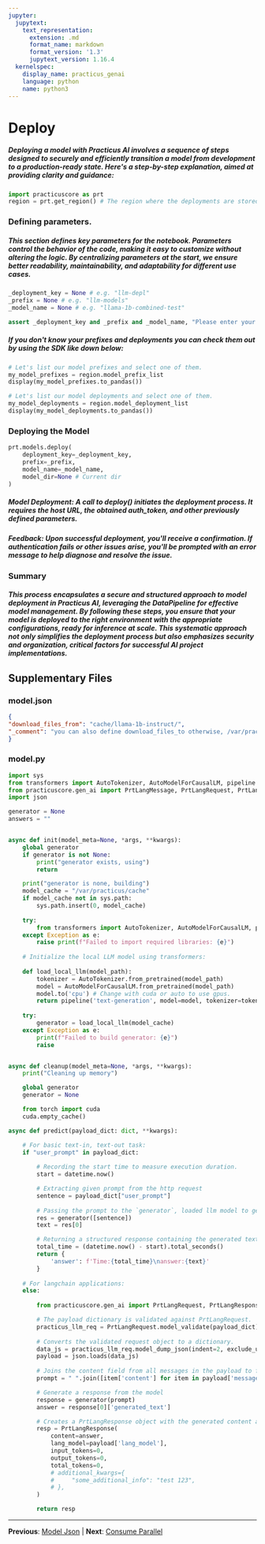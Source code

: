 ```yaml
---
jupyter:
  jupytext:
    text_representation:
      extension: .md
      format_name: markdown
      format_version: '1.3'
      jupytext_version: 1.16.4
  kernelspec:
    display_name: practicus_genai
    language: python
    name: python3
---
```


# Deploy



##### Deploying a model with Practicus AI involves a sequence of steps designed to securely and efficiently transition a model from development to a production-ready state. Here's a step-by-step explanation, aimed at providing clarity and guidance:

```python
import practicuscore as prt
region = prt.get_region() # The region where the deployments are stored
```

### Defining parameters.
 
##### This section defines key parameters for the notebook. Parameters control the behavior of the code, making it easy to customize without altering the logic. By centralizing parameters at the start, we ensure better readability, maintainability, and adaptability for different use cases.
 

```python
_deployment_key = None # e.g. "llm-depl"
_prefix = None # e.g. "llm-models"
_model_name = None # e.g. "llama-1b-combined-test"
```

```python
assert _deployment_key and _prefix and _model_name, "Please enter your deployment parameters."
```

##### If you don't know your prefixes and deployments you can check them out by using the SDK like down below:

```python
# Let's list our model prefixes and select one of them.
my_model_prefixes = region.model_prefix_list
display(my_model_prefixes.to_pandas())
```

```python
# Let's list our model deployments and select one of them.
my_model_deployments = region.model_deployment_list
display(my_model_deployments.to_pandas())
```

### Deploying the Model


```python
prt.models.deploy(
    deployment_key=_deployment_key,
    prefix=_prefix, 
    model_name=_model_name, 
    model_dir=None # Current dir
)
```

##### Model Deployment: A call to deploy() initiates the deployment process. It requires the host URL, the obtained auth_token, and other previously defined parameters.
##### Feedback: Upon successful deployment, you'll receive a confirmation. If authentication fails or other issues arise, you'll be prompted with an error message to help diagnose and resolve the issue.


### Summary



##### This process encapsulates a secure and structured approach to model deployment in Practicus AI, leveraging the DataPipeline for effective model management. By following these steps, you ensure that your model is deployed to the right environment with the appropriate configurations, ready for inference at scale. This systematic approach not only simplifies the deployment process but also emphasizes security and organization, critical factors for successful AI project implementations.


## Supplementary Files

### model.json
```json
{
"download_files_from": "cache/llama-1b-instruct/",
"_comment": "you can also define download_files_to otherwise, /var/practicus/cache is used"
}
```

### model.py
```python
import sys
from transformers import AutoTokenizer, AutoModelForCausalLM, pipeline
from practicuscore.gen_ai import PrtLangMessage, PrtLangRequest, PrtLangResponse
import json

generator = None
answers = ""


async def init(model_meta=None, *args, **kwargs):
    global generator
    if generator is not None:
        print("generator exists, using")
        return

    print("generator is none, building")
    model_cache = "/var/practicus/cache"
    if model_cache not in sys.path:
        sys.path.insert(0, model_cache)
    
    try:
        from transformers import AutoTokenizer, AutoModelForCausalLM, pipeline
    except Exception as e:
        raise print(f"Failed to import required libraries: {e}")
    
    # Initialize the local LLM model using transformers:
    
    def load_local_llm(model_path):
        tokenizer = AutoTokenizer.from_pretrained(model_path)
        model = AutoModelForCausalLM.from_pretrained(model_path)
        model.to('cpu') # Change with cuda or auto to use gpus.
        return pipeline('text-generation', model=model, tokenizer=tokenizer, max_new_tokens=200)
    
    try:
        generator = load_local_llm(model_cache)
    except Exception as e:
        print(f"Failed to build generator: {e}")
        raise


async def cleanup(model_meta=None, *args, **kwargs):
    print("Cleaning up memory")

    global generator
    generator = None

    from torch import cuda
    cuda.empty_cache()

async def predict(payload_dict: dict, **kwargs):

    # For basic text-in, text-out task:
    if "user_prompt" in payload_dict:
            
        # Recording the start time to measure execution duration.
        start = datetime.now()

        # Extracting given prompt from the http request
        sentence = payload_dict["user_prompt"]
        
        # Passing the prompt to the `generator`, loaded llm model to generate a response.
        res = generator([sentence])
        text = res[0]

        # Returning a structured response containing the generated text and execution time.
        total_time = (datetime.now() - start).total_seconds()   
        return {
            'answer': f'Time:{total_time}\nanswer:{text}'
        }
    
    # For langchain applications:
    else: 
        
        from practicuscore.gen_ai import PrtLangRequest, PrtLangResponse

        # The payload dictionary is validated against PrtLangRequest.
        practicus_llm_req = PrtLangRequest.model_validate(payload_dict)
        
        # Converts the validated request object to a dictionary.
        data_js = practicus_llm_req.model_dump_json(indent=2, exclude_unset=True)
        payload = json.loads(data_js)
        
        # Joins the content field from all messages in the payload to form the prompt string.
        prompt = " ".join([item['content'] for item in payload['messages']])

        # Generate a response from the model
        response = generator(prompt)
        answer = response[0]['generated_text']

        # Creates a PrtLangResponse object with the generated content and metadata about the language model and token usage
        resp = PrtLangResponse(
            content=answer,
            lang_model=payload['lang_model'],
            input_tokens=0,
            output_tokens=0,
            total_tokens=0,
            # additional_kwargs={
            #     "some_additional_info": "test 123",
            # },
        )

        return resp
```


---

**Previous**: [Model Json](model-json.md) | **Next**: [Consume Parallel](consume-parallel.md)
